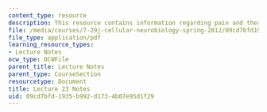 ```yaml
---
content_type: resource
description: This resource contains information regarding pain and thermoreception.
file: /media/courses/7-29j-cellular-neurobiology-spring-2012/09cd7bfd1935b992d1734b07e95d1f29_MIT7_29JS12_lecture23.pdf
file_type: application/pdf
learning_resource_types:
- Lecture Notes
ocw_type: OCWFile
parent_title: Lecture Notes
parent_type: CourseSection
resourcetype: Document
title: Lecture 23 Notes
uid: 09cd7bfd-1935-b992-d173-4b07e95d1f29
---
```

